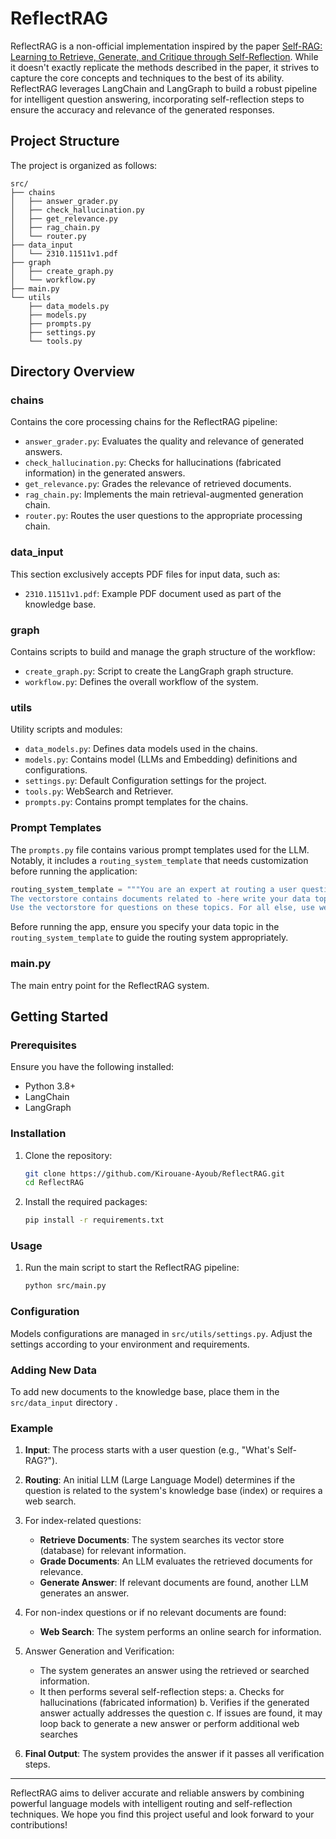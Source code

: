 # ReflectRAG

ReflectRAG is a non-official implementation inspired by the paper [Self-RAG: Learning to Retrieve, Generate, and Critique through Self-Reflection](https://arxiv.org/abs/2310.11511). While it doesn't exactly replicate the methods described in the paper, it strives to capture the core concepts and techniques to the best of its ability. ReflectRAG leverages LangChain and LangGraph to build a robust pipeline for intelligent question answering, incorporating self-reflection steps to ensure the accuracy and relevance of the generated responses.

## Project Structure

The project is organized as follows:

```
src/
├── chains
│   ├── answer_grader.py
│   ├── check_hallucination.py
│   ├── get_relevance.py
│   ├── rag_chain.py
│   └── router.py
├── data_input
│   └── 2310.11511v1.pdf
├── graph
│   ├── create_graph.py
│   └── workflow.py
├── main.py
└── utils
    ├── data_models.py
    ├── models.py
    ├── prompts.py
    ├── settings.py
    └── tools.py
```

## Directory Overview

### chains
Contains the core processing chains for the ReflectRAG pipeline:
- `answer_grader.py`: Evaluates the quality and relevance of generated answers.
- `check_hallucination.py`: Checks for hallucinations (fabricated information) in the generated answers.
- `get_relevance.py`: Grades the relevance of retrieved documents.
- `rag_chain.py`: Implements the main retrieval-augmented generation chain.
- `router.py`: Routes the user questions to the appropriate processing chain.

### data_input
This section exclusively accepts PDF files for input data, such as:
- `2310.11511v1.pdf`: Example PDF document used as part of the knowledge base.

### graph
Contains scripts to build and manage the graph structure of the workflow:
- `create_graph.py`: Script to create the LangGraph graph structure.
- `workflow.py`: Defines the overall workflow of the system.

### utils
Utility scripts and modules:
- `data_models.py`: Defines data models used in the chains.
- `models.py`: Contains model (LLMs and Embedding) definitions and configurations.
- `settings.py`: Default Configuration settings for the project.
- `tools.py`: WebSearch and Retriever.
- `prompts.py`: Contains prompt templates for the chains.

### Prompt Templates

The `prompts.py` file contains various prompt templates used for the LLM. Notably, it includes a `routing_system_template` that needs customization before running the application:

```python
routing_system_template = """You are an expert at routing a user question to a vectorstore or websearch.
The vectorstore contains documents related to -here write your data topic-
Use the vectorstore for questions on these topics. For all else, use websearch."""
```

Before running the app, ensure you specify your data topic in the `routing_system_template` to guide the routing system appropriately.

### main.py
The main entry point for the ReflectRAG system.

## Getting Started

### Prerequisites
Ensure you have the following installed:
- Python 3.8+
- LangChain
- LangGraph

### Installation

1. Clone the repository:
   ```bash
   git clone https://github.com/Kirouane-Ayoub/ReflectRAG.git
   cd ReflectRAG
   ```

2. Install the required packages:
   ```bash
   pip install -r requirements.txt
   ```

### Usage

1. Run the main script to start the ReflectRAG pipeline:
   ```bash
   python src/main.py
   ```

### Configuration

Models configurations are managed in `src/utils/settings.py`. Adjust the settings according to your environment and requirements.

### Adding New Data

To add new documents to the knowledge base, place them in the `src/data_input` directory .

### Example


1. **Input**: The process starts with a user question (e.g., "What's Self-RAG?").

2. **Routing**: An initial LLM (Large Language Model) determines if the question is related to the system's knowledge base (index) or requires a web search.

3. For index-related questions:
   - **Retrieve Documents**: The system searches its vector store (database) for relevant information.
   - **Grade Documents**: An LLM evaluates the retrieved documents for relevance.
   - **Generate Answer**: If relevant documents are found, another LLM generates an answer.

4. For non-index questions or if no relevant documents are found:
   - **Web Search**: The system performs an online search for information.

5. Answer Generation and Verification:
   - The system generates an answer using the retrieved or searched information.
   - It then performs several self-reflection steps:
     a. Checks for hallucinations (fabricated information)
     b. Verifies if the generated answer actually addresses the question
     c. If issues are found, it may loop back to generate a new answer or perform additional web searches

6. **Final Output**: The system provides the answer if it passes all verification steps.

---

ReflectRAG aims to deliver accurate and reliable answers by combining powerful language models with intelligent routing and self-reflection techniques. We hope you find this project useful and look forward to your contributions!
